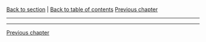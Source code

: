 [Back to section](./README.md) | [Back to table of contents](../README.md)
[Previous chapter](./06_CreateAdventures.md)

---

---

[Previous chapter](./06_CreateAdventures.md)

